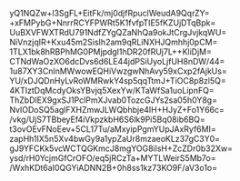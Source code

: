 yQ1NQZw+l3SgFL+EitFk/mj0djfRpuclWeudA9QqrZY=
+xFMPybG+NnrrRCYFPWRt5K1fvfpTIE5fKZUjDTqBpk=
UuBXVFWXTRdU791NdfZYgQZaNhQa9okJtCrgJvjkqWU=
NiVnzjqIR+Kxu45m2SisIh2am9qRLiNXHJQmhhj0pCM=
1TLX1bk8hRBPhMG0PMjpdgl1hDR20fRUj7L++KliDjM=
CTNdWaOzXO6dcDvs6d6LE44jdPSiUyoLjfUH8nDW/44=
1u87XY3CnlnMWwowEQHiVwzgwNhAvy59xCxp2fAjkUs=
YU/xDJQDnHyLvRoWMRwkY4sp5qqTtmJ+TiOC8p8zl5Q=
4KTIztDqMcdyOksYBvjq5XexYw/KTaWfSa1uoLipnFQ=
ThZbDlEX9gxSJ1PclPmXJvab0TozcGJYs2sa05h0Y8g=
NvlODoSQ5aglFXHZmwJLWQbhbje4IH+HJyZ+Fo1Y66c=
/vkg/UjS7TBbeyEf4iVkpzkbH6S6lk9Pi5Bq08ib6BQ=
t3ovOEvFNoEev+5CL17Tu/aMxyipPgmYUpJAxRyf6MI=
zapHh1IX5n5Xv4bwGy9a1ypZaUr8mzaeoKLz37gC3Y0=
gJ9YFCKk5vcWCTQGKmcJ8mgYOG8ilsH+ZcZDr0b32Xw=
ysd/rH0YcjmGfCrOFO/eq5jRCzTa+MYTLWeirS5Mb7o=
/WxhKDt6aI0QGYiADNN2B+0h8ss1kz73KO9F/aV3o1o=
